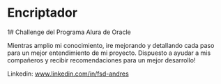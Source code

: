 # Encriptador

1# Challenge del Programa Alura de Oracle

Mientras amplio mi conocimiento, ire mejorando y detallando cada paso para un mejor entendimiento de mi proyecto.
Dispuesto a ayudar a mis compañeros y recibir recomendaciones para un mejor desarrollo!

Linkedin: www.linkedin.com/in/fsd-andres

